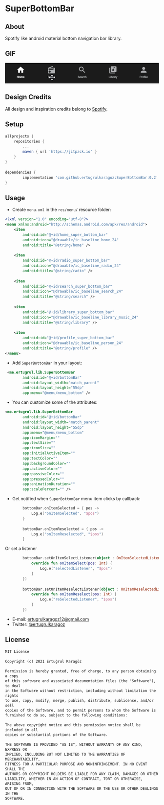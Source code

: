 # SuperBottomBar

## About
Spotify like android material bottom navigation bar library.

## GIF
<img src="https://github.com/ertugrulkaragoz/SuperBottomBar/blob/master/GIF/superbottombar.gif"/>

## Design Credits
All design and inspiration credits belong to [Spotify](https://play.google.com/store/apps/details?id=com.spotify.music&hl=tr).


## Setup

```gradle
allprojects {
	repositories {
		...
		maven { url 'https://jitpack.io' }
	}
}

dependencies {
        implementation 'com.github.ertugrulkaragoz:SuperBottomBar:0.2'
}
```

## Usage

-   Create `menu.xml` in the `res/menu/` resource folder:
```xml
<?xml version="1.0" encoding="utf-8"?>
<menu xmlns:android="http://schemas.android.com/apk/res/android">
    <item
        android:id="@+id/home_super_bottom_bar"
        android:icon="@drawable/ic_baseline_home_24"
        android:title="@string/home" />

    <item
        android:id="@+id/radio_super_bottom_bar"
        android:icon="@drawable/ic_baseline_radio_24"
        android:title="@string/radio" />

    <item
        android:id="@+id/search_super_bottom_bar"
        android:icon="@drawable/ic_baseline_search_24"
        android:title="@string/search" />

    <item
        android:id="@+id/library_super_bottom_bar"
        android:icon="@drawable/ic_baseline_library_music_24"
        android:title="@string/library" />

    <item
        android:id="@+id/profile_super_bottom_bar"
        android:icon="@drawable/ic_baseline_person_24"
        android:title="@string/profile" />
</menu>
```
- Add `SuperBottomBar` in your layout:
```xml
 <me.ertugrul.lib.SuperBottomBar
        android:id="@+id/bottomBar"
        android:layout_width="match_parent"
        android:layout_height="55dp"
        app:menu="@menu/menu_bottom" />
```
-   You can customize some of the attributes:
```xml
<me.ertugrul.lib.SuperBottomBar
        android:id="@+id/bottomBar"
        android:layout_width="match_parent"
        android:layout_height="55dp"
        app:menu="@menu/menu_bottom"
        app:iconMargin=""
        app:textSize=""
        app:iconSize=""
        app:initialActiveItem=""
        app:textColor=""
        app:backgroundColor=""
        app:activeColor=""
        app:passiveColor=""
        app:pressedColor=""
        app:animationDuration=""
        app:scalePercent="" />
```

-   Get notified when `SuperBottomBar` menu item clicks by callback:
```kotlin
        bottomBar.onItemSelected = { pos ->
            Log.e("onItemSelected", "$pos")
        }

        bottomBar.onItemReselected = { pos ->
            Log.e("onItemReselected", "$pos")
        }
```
Or set a listener
```kotlin 
        bottomBar.setOnItemSelectListener(object : OnItemSelectedListener {
            override fun onItemSelect(pos: Int) {
                Log.e("selectedListener", "$pos")
            }
        })

        bottomBar.setOnItemReselectListener(object : OnItemReselectedListener {
            override fun onItemReselect(pos: Int) {
                Log.e("reSelectedListener", "$pos")
            }
        })
```



- E-mail: ertugrulkaragoz12@gmail.com
- Twitter: [@ertugruIkaragoz](https://twitter.com/ertugruIkaragoz)

## License
```
MIT License

Copyright (c) 2021 Ertuğrul Karagöz

Permission is hereby granted, free of charge, to any person obtaining a copy
of this software and associated documentation files (the "Software"), to deal
in the Software without restriction, including without limitation the rights
to use, copy, modify, merge, publish, distribute, sublicense, and/or sell
copies of the Software, and to permit persons to whom the Software is
furnished to do so, subject to the following conditions:

The above copyright notice and this permission notice shall be included in all
copies or substantial portions of the Software.

THE SOFTWARE IS PROVIDED "AS IS", WITHOUT WARRANTY OF ANY KIND, EXPRESS OR
IMPLIED, INCLUDING BUT NOT LIMITED TO THE WARRANTIES OF MERCHANTABILITY,
FITNESS FOR A PARTICULAR PURPOSE AND NONINFRINGEMENT. IN NO EVENT SHALL THE
AUTHORS OR COPYRIGHT HOLDERS BE LIABLE FOR ANY CLAIM, DAMAGES OR OTHER
LIABILITY, WHETHER IN AN ACTION OF CONTRACT, TORT OR OTHERWISE, ARISING FROM,
OUT OF OR IN CONNECTION WITH THE SOFTWARE OR THE USE OR OTHER DEALINGS IN THE
SOFTWARE.
```
